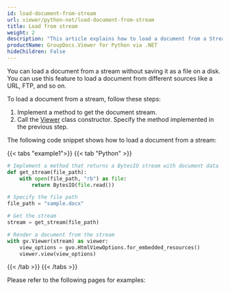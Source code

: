 ```yaml
---
id: load-document-from-stream
url: viewer/python-net/load-document-from-stream
title: Load from stream
weight: 2
description: "This article explains how to load a document from a Stream with GroupDocs.Viewer within your Python applications."
productName: GroupDocs.Viewer for Python via .NET
hideChildren: False
---
```

You can load a document from a stream without saving it as a file on a disk. You can use this feature to load a document from different sources like a URL, FTP, and so on.

To load a document from a stream, follow these steps:

1. Implement a method to get the document stream.
2. Call the [Viewer](https://reference.groupdocs.com/net/viewer/groupdocs.viewer/viewer) class constructor. Specify the method implemented in the previous step.

The following code snippet shows how to load a document from a stream:

{{< tabs "example1">}}
{{< tab "Python" >}}
```python
# Implement a method that returns a BytesIO stream with document data
def get_stream(file_path):
    with open(file_path, "rb") as file:
        return BytesIO(file.read())

# Specify the file path
file_path = "sample.docx"

# Get the stream
stream = get_stream(file_path)

# Render a document from the stream
with gv.Viewer(stream) as viewer:
    view_options = gvo.HtmlViewOptions.for_embedded_resources()
    viewer.view(view_options)
```
{{< /tab >}}
{{< /tabs >}}

Please refer to the following pages for examples: